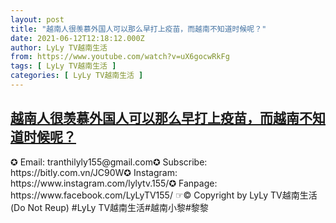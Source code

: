 ```yaml
---
layout: post
title: "越南人很羡慕外国人可以那么早打上疫苗，而越南不知道时候呢？"
date: 2021-06-12T12:18:12.000Z
author: LyLy TV越南生活
from: https://www.youtube.com/watch?v=uX6gocwRkFg
tags: [ LyLy TV越南生活 ]
categories: [ LyLy TV越南生活 ]
---
```

<!--1623500292000-->
[越南人很羡慕外国人可以那么早打上疫苗，而越南不知道时候呢？](https://www.youtube.com/watch?v=uX6gocwRkFg)
------

<div>
✪ Email: tranthilyly155@gmail.com✪ Subscribe: https://bitly.com.vn/JC90W✪ Instagram: https://www.instagram.com/lylytv.155/✪  Fanpage: https://www.facebook.com/LyLyTV155/ ☞© Copyright by LyLy TV越南生活 (Do Not Reup) #LyLy TV越南生活#越南小黎#黎黎
</div>
